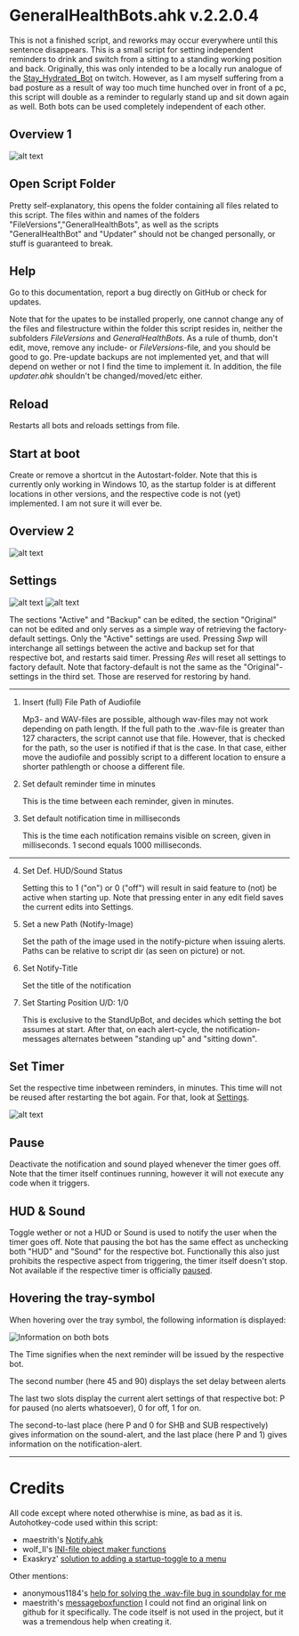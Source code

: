 # GeneralHealthBots.ahk v.2.2.0.4
This is not a finished script, and reworks may occur everywhere until this sentence disappears.
This is a small script for setting independent reminders to drink and switch from a sitting to a standing working position and back. Originally, this was only intended to be a locally run analogue of the [Stay_Hydrated_Bot](https://www.twitch.tv/stay_hydrated_bot/about) on twitch. 
However, as I am myself suffering from a bad posture as a result of way too much time hunched over in front of a pc, this script will double as a reminder to regularly stand up and sit down again as well. Both bots can be used completely independent of each other.

## Overview 1
![alt text](https://github.com/Gewerd-Strauss/GeneralHealthBots.ahk/blob/main/Github%20Help%20Pictures/SHB_Submenu_Overview2.jpeg?raw=true)

## Open Script Folder

Pretty self-explanatory, this opens the folder containing all files related to this script. The files within and names of the folders "FileVersions","GeneralHealthBots", as well as the scripts "GeneralHealthBot" and "Updater" should not be changed personally, or stuff is guaranteed to break.


## Help
Go to this documentation, report a bug directly on GitHub or check for updates. 

Note that for the upates to be installed properly, one cannot change any of the files and filestructure within the folder this script resides in, neither the subfolders _FileVersions_ and _GeneralHealthBots_. As a rule of thumb, don't edit, move, remove any include- or _FileVersions_-file, and you should be good to go. Pre-update backups are not implemented yet, and that will depend on wether or not I find the time to implement it. In addition, the file _updater.ahk_ shouldn't be changed/moved/etc either.


## Reload
Restarts all bots and reloads settings from file. 

## Start at boot
Create or remove a shortcut in the Autostart-folder. Note that this is currently only working in Windows 10, as the startup folder is at different locations in other versions, and the respective code is not (yet) implemented. I am not sure it will ever be.


## Overview 2
![alt text](https://github.com/Gewerd-Strauss/GeneralHealthBots.ahk/blob/main/Github%20Help%20Pictures/SHB_Submenu_Overview1.jpeg?raw=true)

## Settings
![alt text](https://github.com/Gewerd-Strauss/GeneralHealthBots.ahk/blob/main/Github%20Help%20Pictures/SHB_Submenu_Settings_ActiveBackup.jpeg?raw=true)
![alt text](https://github.com/Gewerd-Strauss/GeneralHealthBots.ahk/blob/main/Github%20Help%20Pictures/SUB_Submenu_Settings_Othr_StandUpBot.jpeg)

The sections "Active" and "Backup" can be edited, the section "Original" can not be edited and only serves as a simple way of retrieving the factory-default settings. 
Only the "Active" settings are used. 
Pressing _Swp_ will interchange all settings between the active and backup set for that respective bot, and restarts said timer. 
Pressing _Res_ will reset all settings to factory default. Note that factory-default is not the same as the "Original"-settings in the third set. Those are reserved for restoring by hand. 
___
1. Insert (full) File Path of Audiofile
   
   Mp3- and WAV-files are possible, although wav-files may not work depending on path length. If the full path to the .wav-file is greater than 127 characters, the script cannot use that file. However, that is checked for the path, so the user is notified if that is the case. In that case, either move the audiofile and possibly script to a different location to ensure a shorter pathlength or choose a different file. 

2. Set default reminder time in minutes
   
   This is the time between each reminder, given in minutes.

3. Set default notification time in milliseconds
   
   This is the time each notification remains visible on screen, given in milliseconds. 1 second equals 1000 milliseconds.
___
4. Set Def. HUD/Sound Status

   Setting this to 1 ("on") or 0 ("off") will result in said feature to (not) be active when starting up. 
Note that pressing enter in any edit field saves the current edits into Settings.

5. Set a new Path (Notify-Image)
   
   Set the path of the image used in the notify-picture when issuing alerts. Paths can be relative to script dir (as seen on picture) or not.
   
6. Set Notify-Title

   Set the title of the notification
   
7. Set Starting Position U/D: 1/0

   This is exclusive to the StandUpBot, and decides which setting the bot assumes at start. After that, on each alert-cycle, the notification-messages alternates between "standing up" and "sitting down".
   
   
   
## Set Timer

Set the respective time inbetween reminders, in minutes. This time will not be reused after restarting the bot again. For that, look at [Settings](#settings).

![alt text](https://github.com/Gewerd-Strauss/GeneralHealthBots.ahk/blob/main/Github%20Help%20Pictures/SHB_Submenu_Set_Timer.jpeg?raw=true)

## Pause
Deactivate the notification and sound played whenever the timer goes off. Note that the timer itself continues running, however it will not execute any code when it triggers.




## HUD & Sound
Toggle wether or not a HUD or Sound is used to notify the user when the timer goes off.
Note that pausing the bot has the same effect as unchecking both "HUD" and "Sound" for the respective bot. 
Functionally this also just prohibits the respective aspect from triggering, the timer itself doesn't stop.
Not available if the respective timer is officially [paused](#pause). 

## Hovering the tray-symbol

When hovering over the tray symbol, the following information is displayed:

![Information on both bots](https://github.com/Gewerd-Strauss/GeneralHealthBots.ahk/blob/main/Github%20Help%20Pictures/SHB_IconHover.jpeg)

The Time signifies when the next reminder will be issued by the respective bot.

The second number (here 45 and 90) displays the set delay between alerts

The last two slots display the current alert settings of that respective bot: P for paused (no alerts whatsoever), 0 for off, 1 for on. 

The second-to-last place (here P and 0 for SHB and SUB respectively) gives information on the sound-alert, and the last place (here P and 1) gives information on the notification-alert.


___

# Credits
All code except where noted otherwhise is mine, as bad as it is.
Autohotkey-code used within this script:
* maestrith's [Notify.ahk](https://github.com/maestrith/Notify)
* wolf_II's [INI-file object maker functions](https://www.autohotkey.com/boards/viewtopic.php?p=256940#p256940)
* Exaskryz' [solution to adding a startup-toggle to a menu](https://www.autohotkey.com/boards/viewtopic.php?p=176247#p176247) 


Other mentions:
* anonymous1184's [help for solving the .wav-file bug in soundplay for me](https://www.reddit.com/r/AutoHotkey/comments/myti1k/ihatesoundplay_how_do_i_get_the_string_converted/gvwtwlb?utm_source=share&utm_medium=web2x&context=3)
* maestrith's [messageboxfunction](https://www.autohotkey.com/boards/viewtopic.php?t=60522) 
  I could not find an original link on github for it specifically. The code itself is not used in the project, but it was a tremendous help when creating it.
